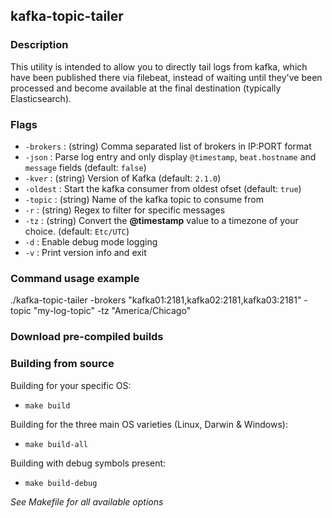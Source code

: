 
## kafka-topic-tailer

### Description

This utility is intended to allow you to directly tail logs from kafka, which have been published there via filebeat, instead of waiting until they've been processed and become available at the final destination (typically Elasticsearch).  

### Flags

* `-brokers` : (string) Comma separated list of brokers in IP:PORT format
* `-json` : Parse log entry and only display `@timestamp`, `beat.hostname` and `message` fields (default: `false`)
* `-kver` : (string) Version of Kafka (default: `2.1.0`)
* `-oldest` : Start the kafka consumer from oldest ofset (default: `true`)
* `-topic` : (string) Name of the kafka topic to consume from
* `-r` : (string) Regex to filter for specific messages
* `-tz` :  (string) Convert the **@timestamp** value to a timezone of your choice. (default: `Etc/UTC`)
* `-d` : Enable debug mode logging
* `-v` : Print version info and exit

### Command usage example

./kafka-topic-tailer -brokers "kafka01:2181,kafka02:2181,kafka03:2181" -topic "my-log-topic" -tz "America/Chicago"

### Download pre-compiled builds




### Building from source

Building for your specific OS: 
* `make build`

Building for the three main OS varieties (Linux, Darwin & Windows):
* `make build-all`

Building with debug symbols present:
* `make build-debug`

*See Makefile for all available options*

